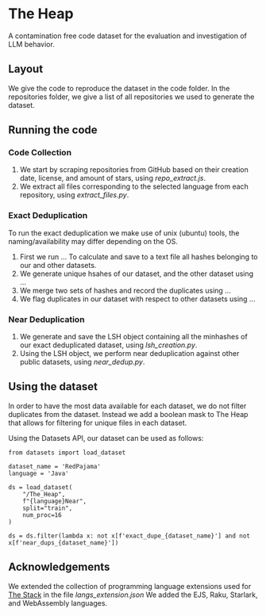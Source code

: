 # The Heap
A contamination free code dataset for the evaluation and investigation of LLM behavior.

## Layout
We give the code to reproduce the dataset in the code folder.
In the repositories folder, we give a list of all repositories we used to generate the dataset.
## Running the code

### Code Collection
1. We start by scraping repositories from GitHub based on their creation date, license, and amount of stars, using _repo_extract.js_.
2. We extract all files corresponding to the selected language from each repository, using _extract_files.py_.

### Exact Deduplication
To run the exact deduplication we make use of unix (ubuntu) tools, the naming/availability may differ depending on the OS.
1. First we run ... To calculate and save to a text file all hashes belonging to our and other datasets.
2. We generate unique hsahes of our dataset, and the other dataset using ...
3. We merge two sets of hashes and record the duplicates using ...
4. We flag duplicates in our dataset with respect to other datasets using ...

### Near Deduplication
1. We generate and save the LSH object containing all the minhashes of our exact deduplicated dataset, using _lsh_creation.py_.
2. Using the LSH object, we perform near deduplication against other public datasets, using _near_dedup.py_. 

## Using the dataset
In order to have the most data available for each dataset, we do not filter duplicates from the dataset. Instead we add a boolean mask to The Heap that allows for filtering for unique files in each dataset.

Using the Datasets API, our dataset can be used as follows:

```
from datasets import load_dataset

dataset_name = 'RedPajama'
language = 'Java'

ds = load_dataset(
    "/The_Heap",
    f"{language}Near",
    split="train",
    num_proc=16
)

ds = ds.filter(lambda x: not x[f'exact_dupe_{dataset_name}'] and not x[f'near_dups_{dataset_name}'])
```

## Acknowledgements
We extended the collection of programming language extensions used for [The Stack](https://gist.github.com/ppisarczyk/43962d06686722d26d176fad46879d41) in the file _langs_extension.json_
We added the EJS, Raku, Starlark, and WebAssembly languages. 
